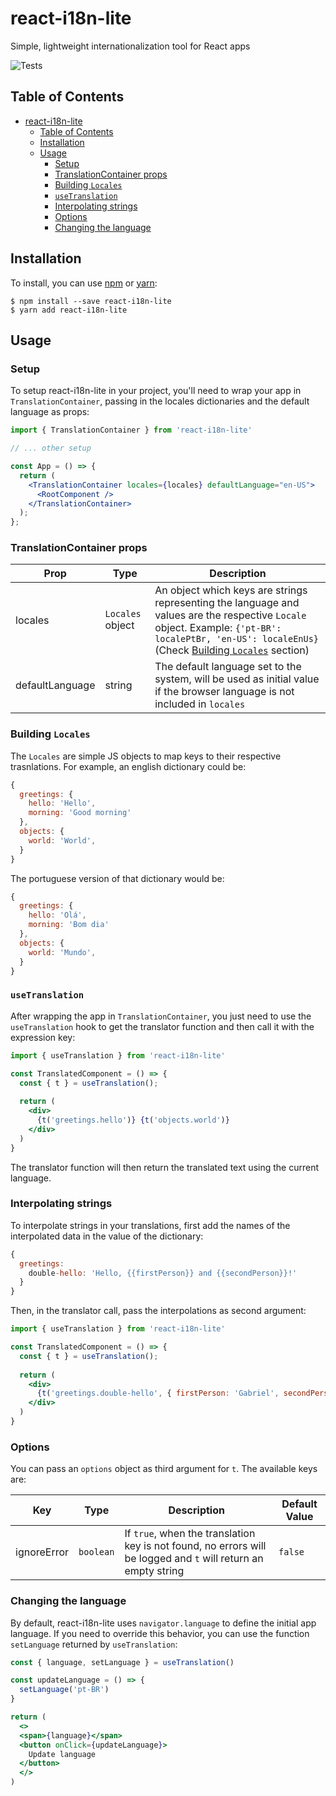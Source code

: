 # react-i18n-lite

Simple, lightweight internationalization tool for React apps

![Tests](https://github.com/yestechnology/react-i18n-lite/actions/workflows/tests.yml/badge.svg)

## Table of Contents

- [react-i18n-lite](#react-i18n-lite)
  - [Table of Contents](#table-of-contents)
  - [Installation](#installation)
  - [Usage](#usage)
    - [Setup](#setup)
    - [TranslationContainer props](#translationcontainer-props)
    - [Building `Locales`](#building-locales)
    - [`useTranslation`](#usetranslation)
    - [Interpolating strings](#interpolating-strings)
    - [Options](#options)
    - [Changing the language](#changing-the-language)

## Installation

To install, you can use [npm](https://npmjs.org/) or [yarn](https://yarnpkg.com):


    $ npm install --save react-i18n-lite
    $ yarn add react-i18n-lite


## Usage

### Setup

To setup react-i18n-lite in your project, you'll need to wrap your app in `TranslationContainer`, passing in the locales dictionaries and the default language as props:

```jsx
import { TranslationContainer } from 'react-i18n-lite'

// ... other setup

const App = () => {
  return (
    <TranslationContainer locales={locales} defaultLanguage="en-US">
      <RootComponent />
    </TranslationContainer>
  );
};
```

### TranslationContainer props

| Prop            | Type             | Description                                                                                                                                                                                                             |
| --------------- | ---------------- | ----------------------------------------------------------------------------------------------------------------------------------------------------------------------------------------------------------------------- |
| locales         | `Locales` object | An object which keys are strings representing the language and values are the respective `Locale` object. Example: `{'pt-BR': localePtBr, 'en-US': localeEnUs}` (Check [Building `Locales`](#building-locales) section) |
| defaultLanguage | string           | The default language set to the system, will be used as initial value if the browser language is not included in `locales`                                                                                              |

### Building `Locales`

The `Locales` are simple JS objects to map keys to their respective trasnlations. For example, an english dictionary could be:

```js
{
  greetings: {
    hello: 'Hello',
    morning: 'Good morning'
  },
  objects: {
    world: 'World',
  }
}
```

The portuguese version of that dictionary would be:

```js
{
  greetings: {
    hello: 'Olá',
    morning: 'Bom dia'
  },
  objects: {
    world: 'Mundo',
  }
}
```

### `useTranslation`

After wrapping the app in `TranslationContainer`, you just need to use the `useTranslation` hook to get the translator function and then call it with the expression key:
```jsx
import { useTranslation } from 'react-i18n-lite'

const TranslatedComponent = () => {
  const { t } = useTranslation();
  
  return (
    <div>
      {t('greetings.hello')} {t('objects.world')}
    </div>
  )
}
```

The translator function will then return the translated text using the current language.


### Interpolating strings

To interpolate strings in your translations, first add the names of the interpolated data in the value of the dictionary:

```js
{
  greetings:
    double-hello: 'Hello, {{firstPerson}} and {{secondPerson}}!'
  }
}
```

Then, in the translator call, pass the interpolations as second argument:

```jsx
import { useTranslation } from 'react-i18n-lite'

const TranslatedComponent = () => {
  const { t } = useTranslation();
  
  return (
    <div>
      {t('greetings.double-hello', { firstPerson: 'Gabriel', secondPerson: 'Ricardo' })}
    </div>
  )
}
```

### Options

You can pass an `options` object as third argument for `t`. The available keys are:

| Key         | Type      | Description                                                                                                    | Default Value |
| ----------- | --------- | -------------------------------------------------------------------------------------------------------------- | ------------- |
| ignoreError | `boolean` | If `true`, when the translation key is not found, no errors will be logged and `t` will return an empty string | `false`       |

### Changing the language

By default, react-i18n-lite uses `navigator.language` to define the initial app language. If you need to override this behavior, you can use the function `setLanguage` returned by `useTranslation`:

```jsx
const { language, setLanguage } = useTranslation()

const updateLanguage = () => {
  setLanguage('pt-BR')
}

return (
  <>
  <span>{language}</span>
  <button onClick={updateLanguage}>
    Update language
  </button>
  </>
)
```
